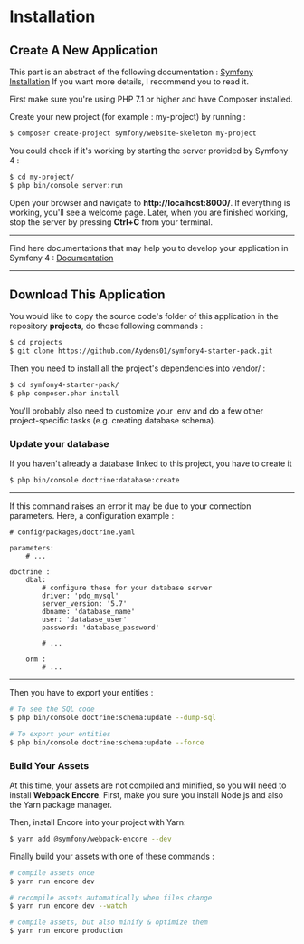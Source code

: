 # Installation

## Create A New Application

This part is an abstract of the following documentation : [Symfony Installation](https://symfony.com/doc/current/setup.html) If you want more details, I recommend you to read it.

First make sure you're using PHP 7.1 or higher and have Composer installed.

Create your new project (for example : my-project) by running :

```sh
$ composer create-project symfony/website-skeleton my-project
```

You could check if it's working by starting the server provided by Symfony 4 :

```sh
$ cd my-project/
$ php bin/console server:run
```

Open your browser and navigate to **http:<span></span>//localhost:8000/**. If everything is working, you'll see a welcome page. Later, when you are finished working, stop the server by pressing **Ctrl+C** from your terminal.

-------
Find here documentations that may help you to develop your application in Symfony 4 : [Documentation](../README.md#documentation)

-------

## Download This Application

You would like to copy the source code's folder of this application in the repository **projects**, do those following commands :

```sh
$ cd projects
$ git clone https://github.com/Aydens01/symfony4-starter-pack.git
```

Then you need to install all the project's dependencies into vendor/ :
```sh
$ cd symfony4-starter-pack/
$ php composer.phar install
```

You'll probably also need to customize your .env and do a few other project-specific tasks (e.g. creating database schema).

### Update your database

If you haven't already a database linked to this project, you have to create it

```sh
$ php bin/console doctrine:database:create
```

------
If this command raises an error it may be due to your connection parameters. Here, a configuration example :

    # config/packages/doctrine.yaml

    parameters:
        # ...

    doctrine :
        dbal:
            # configure these for your database server
            driver: 'pdo_mysql'
            server_version: '5.7'
            dbname: 'database_name'
            user: 'database_user'
            password: 'database_password'

            # ...

        orm :
            # ...

------


Then you have to export your entities :

```sh
# To see the SQL code
$ php bin/console doctrine:schema:update --dump-sql

# To export your entities
$ php bin/console doctrine:schema:update --force
```

### Build Your Assets

At this time, your assets are not compiled and minified, so you will need to install **Webpack Encore**. First, make you sure you install Node.js and also the Yarn package manager.

Then, install Encore into your project with Yarn:
```sh
$ yarn add @symfony/webpack-encore --dev
```

Finally build your assets with one of these commands :
```sh
# compile assets once
$ yarn run encore dev

# recompile assets automatically when files change
$ yarn run encore dev --watch

# compile assets, but also minify & optimize them
$ yarn run encore production
```
